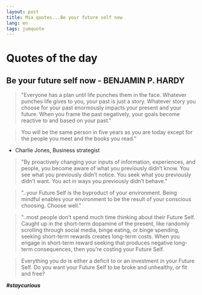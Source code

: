 ```yaml
---
layout: post
title: Mia quotes...Be your future self now
lang: en
tags: jumquote
---
```


# Quotes of the day

##  Be your future self now - BENJAMIN P. HARDY


> "Everyone has a plan until life punches them in the face. 
Whatever punches life gives to you, your past is just a story. 
Whatever story you choose for your past enormously impacts your present and your future. 
When you frame the past negatively, your goals become reactive to and based on your past."


> You will be the same person in five years as you are today except for the people you meet and the books you read.” 
- Charlie Jones, Business strategist


> "By proactively changing your inputs of information, experiences, and people, you become aware of what you previously didn’t know. 
> You see what you previously didn’t notice. 
> You seek what you previously didn’t want. 
> You act in ways you previously didn’t behave."


> "..your Future Self is the byproduct of your environment. Being mindful enables your environment to be the result of your conscious choosing. Choose well."


> "..most people don’t spend much time thinking about their Future Self. Caught up in the short-term dopamine of the present, like randomly scrolling through social media, binge eating, or binge spending, seeking short-term rewards creates long-term costs. When you engage in short-term reward seeking that produces negative long-term consequences, then you’re costing your Future Self. 


> Everything you do is either a deficit to or an investment in your Future Self. 
> Do you want your Future Self to be broke and unhealthy, or fit and free?


_**#staycurious**_
